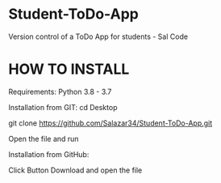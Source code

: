 # Student-ToDo-App
Version control of a ToDo App for students - Sal Code

# HOW TO INSTALL

Requirements: Python 3.8 - 3.7

Installation from GIT: cd Desktop

git clone https://github.com/Salazar34/Student-ToDo-App.git

Open the file and run

Installation from GitHub:

Click Button Download and open the file

